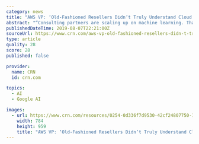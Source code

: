 ```yaml
---
category: news
title: "AWS VP: ‘Old-Fashioned Resellers Didn’t Truly Understand Cloud’"
abstract: "“Consulting partners are scaling up on machine learning. That means you understand Python, it means you learn AWS SageMaker, it means that you are looking at maybe MXNet or TensorFlow as an engine.” As for the Internet of Things, every device on the ..."
publishedDateTime: 2019-08-07T22:21:00Z
sourceUrl: https://www.crn.com/aws-vp-old-fashioned-resellers-didn-t-truly-understand-cloud-
type: article
quality: 28
score: 28
published: false

provider:
  name: CRN
  id: crn.com

topics:
  - AI
  - Google AI

images:
  - url: https://www.crn.com/resources/0254-0d336f7d9530-42cf24807750-1000/mccad_pic.jpg
    width: 784
    height: 959
    title: "AWS VP: ‘Old-Fashioned Resellers Didn’t Truly Understand Cloud’"
---
```

